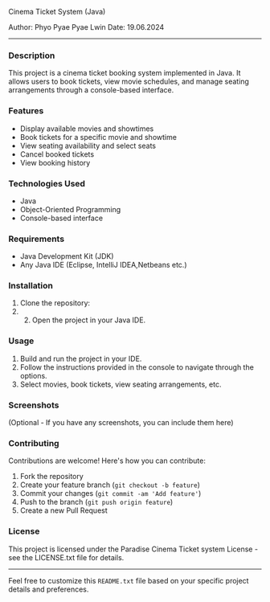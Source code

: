 Cinema Ticket System (Java)

Author: Phyo Pyae Pyae Lwin 
Date: 19.06.2024

---

### Description
This project is a cinema ticket booking system implemented in Java. It allows users to book tickets, view movie schedules, and manage seating arrangements through a console-based interface.

### Features
- Display available movies and showtimes
- Book tickets for a specific movie and showtime
- View seating availability and select seats
- Cancel booked tickets
- View booking history

### Technologies Used
- Java
- Object-Oriented Programming
- Console-based interface

### Requirements
- Java Development Kit (JDK)
- Any Java IDE (Eclipse, IntelliJ IDEA,Netbeans etc.)

### Installation
1. Clone the repository:
2. 2. Open the project in your Java IDE.

### Usage
1. Build and run the project in your IDE.
2. Follow the instructions provided in the console to navigate through the options.
3. Select movies, book tickets, view seating arrangements, etc.

### Screenshots
(Optional - If you have any screenshots, you can include them here)

### Contributing
Contributions are welcome! Here's how you can contribute:
1. Fork the repository
2. Create your feature branch (`git checkout -b feature`)
3. Commit your changes (`git commit -am 'Add feature'`)
4. Push to the branch (`git push origin feature`)
5. Create a new Pull Request

### License
This project is licensed under the Paradise Cinema Ticket system License - see the LICENSE.txt file for details.


---

Feel free to customize this `README.txt` file based on your specific project details and preferences.

